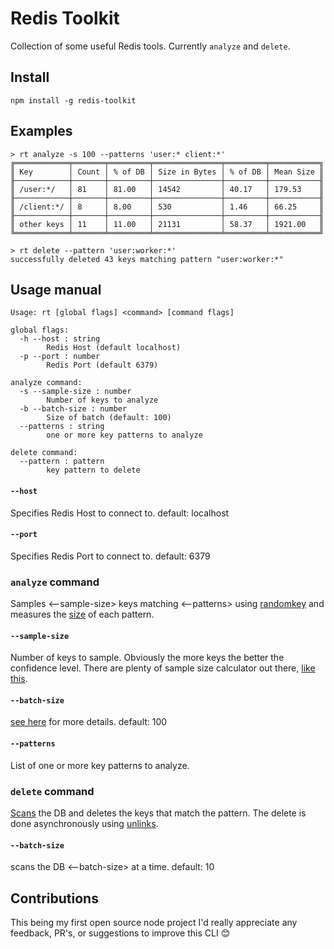 # Redis Toolkit

Collection of some useful Redis tools. Currently `analyze` and `delete`.  

## Install
```
npm install -g redis-toolkit
```

## Examples
```
> rt analyze -s 100 --patterns 'user:* client:*'
╔════════════╤═══════╤═════════╤═══════════════╤═════════╤═══════════╗
║ Key        │ Count │ % of DB │ Size in Bytes │ % of DB │ Mean Size ║
╟────────────┼───────┼─────────┼───────────────┼─────────┼───────────╢
║ /user:*/   │ 81    │ 81.00   │ 14542         │ 40.17   │ 179.53    ║
╟────────────┼───────┼─────────┼───────────────┼─────────┼───────────╢
║ /client:*/ │ 8     │ 8.00    │ 530           │ 1.46    │ 66.25     ║
╟────────────┼───────┼─────────┼───────────────┼─────────┼───────────╢
║ other keys │ 11    │ 11.00   │ 21131         │ 58.37   │ 1921.00   ║
╚════════════╧═══════╧═════════╧═══════════════╧═════════╧═══════════╝

> rt delete --pattern 'user:worker:*'
successfully deleted 43 keys matching pattern "user:worker:*"
```

## Usage manual

```
Usage: rt [global flags] <command> [command flags]

global flags:
  -h --host : string
    	Redis Host (default localhost)
  -p --port : number
    	Redis Port (default 6379)

analyze command:
  -s --sample-size : number
    	Number of keys to analyze
  -b --batch-size : number
    	Size of batch (default: 100)
  --patterns : string
    	one or more key patterns to analyze

delete command:
  --pattern : pattern  
        key pattern to delete
```

#### `--host`
Specifies Redis Host to connect to. default: localhost
#### `--port`
Specifies Redis Port to connect to. default: 6379
### `analyze` command
Samples <--sample-size> keys matching <--patterns> using [randomkey](https://redis.io/commands/randomkey)
and measures the [size](https://redis.io/commands/memory-usage) of each pattern.   
#### `--sample-size`
Number of keys to sample. Obviously the more keys the better the confidence level. 
There are plenty of sample size calculator out there, [like this](https://www.surveymonkey.com/mp/sample-size-calculator/).
#### `--batch-size`
[see here](https://github.com/NodeRedis/node_redis) for more details. default: 100
#### `--patterns`
List of one or more key patterns to analyze.
### `delete` command
[Scans](https://redis.io/commands/scan) the DB and deletes the keys that match the pattern. The delete is done asynchronously using [unlinks](https://redis.io/commands/unlink).
#### `--batch-size`
scans the DB <--batch-size> at a time. default: 10

## Contributions
This being my first open source node project I'd really appreciate any feedback, PR's, or suggestions to improve this CLI 😊

